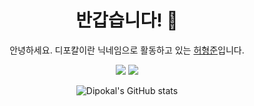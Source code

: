 <div align="center">


# 반갑습니다! 👋
안녕하세요. 디포칼이란 닉네임으로 활동하고 있는 <a href="https://hhj.devent.kr/" target="_blank">허형준</a>입니다.

<a href="https://hhj.devent.kr/" target="_blank"><img src="https://img.shields.io/badge/Project-000000?&logo=Notion&logoColor=ffffff"/></a> <a href="https://www.instagram.com/dipokal_hhj/" target="_blank"><img src="https://img.shields.io/badge/Instagram-E4405F?&logo=Instagram&logoColor=ffffff"/></a>

![Dipokal's GitHub stats](https://github-readme-stats.vercel.app/api?username=DipokalLab&show_icons=true&theme=default)

</div>

<!--




**DipokalLab/DipokalLab** is a ✨ _special_ ✨ repository because its `README.md` (this file) appears on your GitHub profile.

Here are some ideas to get you started:

- 🔭 I’m currently working on ...
- 🌱 I’m currently learning ...
- 👯 I’m looking to collaborate on ...
- 🤔 I’m looking for help with ...
- 💬 Ask me about ...
- 📫 How to reach me: ...
- 😄 Pronouns: ...
- ⚡ Fun fact: ...
-->
